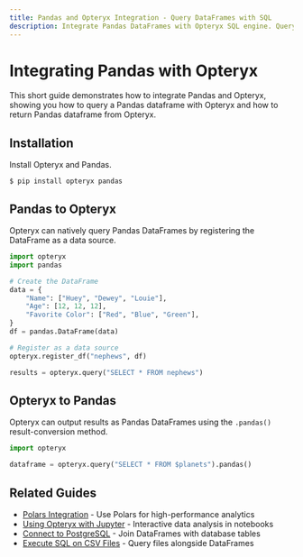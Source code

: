 ```yaml
---
title: Pandas and Opteryx Integration - Query DataFrames with SQL
description: Integrate Pandas DataFrames with Opteryx SQL engine. Query Pandas data using SQL and convert Opteryx results to Pandas DataFrames seamlessly.
---
```


# Integrating Pandas with Opteryx

This short guide demonstrates how to integrate Pandas and Opteryx, showing you how to query a Pandas dataframe with Opteryx and how to return Pandas dataframe from Opteryx.

## Installation

Install Opteryx and Pandas.

~~~console
$ pip install opteryx pandas
~~~

## Pandas to Opteryx

Opteryx can natively query Pandas DataFrames by registering the DataFrame as a data source.

~~~python
import opteryx
import pandas

# Create the DataFrame
data = {
    "Name": ["Huey", "Dewey", "Louie"],
    "Age": [12, 12, 12],
    "Favorite Color": ["Red", "Blue", "Green"],
}
df = pandas.DataFrame(data)

# Register as a data source
opteryx.register_df("nephews", df)

results = opteryx.query("SELECT * FROM nephews")
~~~

## Opteryx to Pandas

Opteryx can output results as Pandas DataFrames using the `.pandas()` result-conversion method.

~~~python
import opteryx

dataframe = opteryx.query("SELECT * FROM $planets").pandas()
~~~

## Related Guides

- [Polars Integration](polars-and-opteryx.md) - Use Polars for high-performance analytics
- [Using Opteryx with Jupyter](using-opteryx-with-jupyter.md) - Interactive data analysis in notebooks
- [Connect to PostgreSQL](postgres-and-opteryx.md) - Join DataFrames with database tables
- [Execute SQL on CSV Files](execute-sql-on-csv.md) - Query files alongside DataFrames

